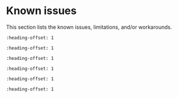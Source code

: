 # Known issues

This section lists the known issues, limitations, and/or workarounds.

```{include} ../../../../release/known_issues/new_project_wizard_compile_failure.md
:heading-offset: 1
```

```{include} ../../../../release/known_issues/cmsis_pack_new_project_compile_failure.md
:heading-offset: 1
```

```{include} ../../../../release/known_issues/cannot_add_sdk_components_into_freertos_projects.md
:heading-offset: 1
```


```{include} ../../../../release/known_issues/non_xip_target_debug_issue_on_toolchain_mdk.md
:heading-offset: 1
```

```{include} ../../../../release/known_issues/ram_targets_build_issue_in_cmsis_bsp_pack.md
:heading-offset: 1
```

```{include} ../../../../release/known_issues/the_bee_example_does_not_complete_successfully_on_mcuxpresso_ide.md
:heading-offset: 1
```